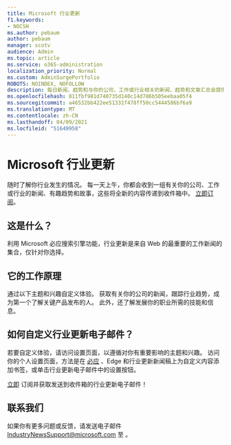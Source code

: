 ```yaml
---
title: Microsoft 行业更新
f1.keywords:
- NOCSH
ms.author: pebaum
author: pebaum
manager: scotv
audience: Admin
ms.topic: article
ms.service: o365-administration
localization_priority: Normal
ms.custom: AdminSurgePortfolio
ROBOTS: NOINDEX, NOFOLLOW
description: 每日新闻、趋势和与你的公司、工作或行业相关的新闻、趋势和文章汇总会提供全新的收件箱。
ms.openlocfilehash: 811fbf981d740735d140c14d786b505eebaa05f4
ms.sourcegitcommit: a46532bb422ee51331f478ff50cc5444586bf6a9
ms.translationtype: MT
ms.contentlocale: zh-CN
ms.lasthandoff: 04/09/2021
ms.locfileid: "51649958"
---
```

# <a name="microsoft-industry-updates"></a>Microsoft 行业更新

随时了解你行业发生的情况。 每一天上午，你都会收到一组有关你的公司、工作或行业的新闻、有趣趋势和故事，这些将全新的内容传递到收件箱中。 [立即订阅](https://www.bing.com/news/professional?pn=setting&mkt=en-us&asnl=1&form)。

## <a name="what-is-it"></a>这是什么？

利用 Microsoft 必应搜索引擎功能，行业更新是来自 Web 的最重要的工作新闻的集合，仅针对你选择。

## <a name="how-does-it-work"></a>它的工作原理

通过以下主题和兴趣自定义体验。 获取有关你的公司的新闻，跟踪行业趋势，成为第一个了解关键产品发布的人。 此外，还了解发展你的职业所需的技能和信息。

## <a name="how-do-i-customize-my-industry-updates-email"></a>如何自定义行业更新电子邮件？

若要自定义体验，请访问设置页面，以遵循对你有重要影响的主题和兴趣。 访问你的个人设置页面，方法是在 [必应](https://www.bing.com/news/professional?pn=setting&mkt=en-us&form=BAWLOG&frb=1) 、Edge 和行业更新新闻稿上为自定义内容添加书签，或单击行业更新电子邮件中的设置按钮。

[立即](https://www.bing.com/news/professional?pn=setting&mkt=en-us&asnl=1&form=BAWLOG&frb=1) 订阅并获取发送到收件箱的行业更新电子邮件！

## <a name="contact-us"></a>联系我们

如果你有更多问题或反馈，请发送电子邮件 <IndustryNewsSupport@microsoft.com> 至 。
